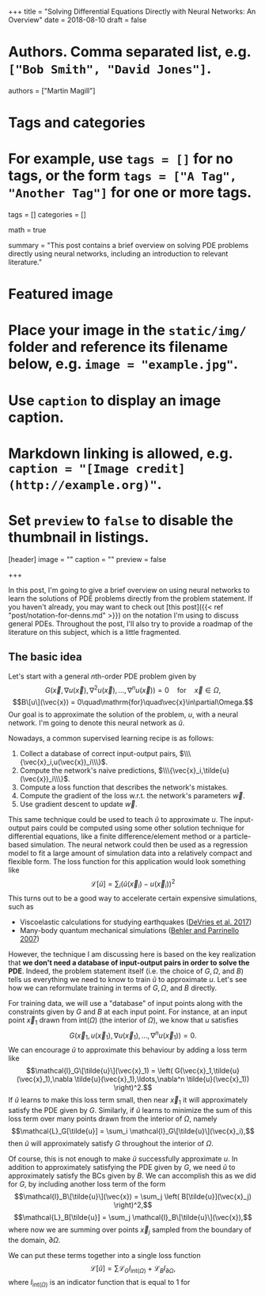 +++
title = "Solving Differential Equations Directly with Neural Networks: An Overview"
date = 2018-08-10
draft = false

# Authors. Comma separated list, e.g. `["Bob Smith", "David Jones"]`.
authors = ["Martin Magill"]

# Tags and categories
# For example, use `tags = []` for no tags, or the form `tags = ["A Tag", "Another Tag"]` for one or more tags.
tags = []
categories = []

math = true

summary = "This post contains a brief overview on solving PDE problems directly using neural networks, including an introduction to relevant literature."

# Featured image
# Place your image in the `static/img/` folder and reference its filename below, e.g. `image = "example.jpg"`.
# Use `caption` to display an image caption.
#   Markdown linking is allowed, e.g. `caption = "[Image credit](http://example.org)"`.
# Set `preview` to `false` to disable the thumbnail in listings.
[header]
image = ""
caption = ""
preview = false

+++


In this post, I'm going to give a brief overview on using neural networks to learn the solutions of PDE problems directly from the problem statement.
If you haven't already, you may want to check out [this post]({{< ref "post/notation-for-denns.md" >}}) on the notation I'm using to discuss general PDEs.
Throughout the post, I'll also try to provide a roadmap of the literature on this subject, which is a little fragmented.


## The basic idea

Let's start with a general $n$th-order PDE problem given by
$$G(\vec{x},\nabla u(\vec{x}),\nabla^2 u(\vec{x}),\ldots,\nabla^n u(\vec{x})) = 0\quad\mathrm{for}\quad\vec{x}\in\Omega,$$
$$B\[u\](\vec{x}) = 0\quad\mathrm{for}\quad\vec{x}\in\partial\Omega.$$
Our goal is to approximate the solution of the problem, $u$, with a neural network.
I'm going to denote this neural network as $\tilde{u}$.

Nowadays, a common supervised learning recipe is as follows:

1. Collect a database of correct input-output pairs, $\\\{\vec{x}_i,u(\vec{x})_i\\\}$.
2. Compute the network's naive predictions, $\\\{\vec{x}_i,\tilde{u}(\vec{x})_i\\\}$.
3. Compute a loss function that describes the network's mistakes.
4. Compute the gradient of the loss w.r.t. the network's parameters $\vec{w}$.
5. Use gradient descent to update $\vec{w}$.

This same technique could be used to teach $\tilde{u}$ to approximate $u$.
The input-output pairs could be computed using some other solution technique for differential equations, like a finite difference/element method or a particle-based simulation.
The neural network could then be used as a regression model to fit a large amount of simulation data into a relatively compact and flexible form.
The loss function for this application would look something like
$$\mathcal{L}[\tilde{u}] = \sum_i \left( \tilde{u}(\vec{x}_i) - u(\vec{x}_i) \right)^2$$
This turns out to be a good way to accelerate certain expensive simulations, such as

* Viscoelastic calculations for studying earthquakes ([DeVries et al. 2017](https://arxiv.org/abs/1701.08884))
* Many-body quantum mechanical simulations ([Behler and Parrinello 2007](https://journals.aps.org/prl/abstract/10.1103/PhysRevLett.98.146401))

However, the technique I am discussing here is based on the key realization that **we don't need a database of input-output pairs in order to solve the PDE**.
Indeed, the problem statement itself (i.e. the choice of $G,\Omega$, and $B$) tells us everything we need to know to train $\tilde{u}$ to approximate $u$.
Let's see how we can reformulate training in terms of $G,\Omega$, and $B$ directly.

For training data, we will use a "database" of input points along with the constraints given by $G$ and $B$ at each input point.
For instance, at an input point $\vec{x}_1$ drawn from $\mathrm{int}(\Omega)$ (the interior of $\Omega$), we know that $u$ satisfies
$$G(\vec{x}_1,u(\vec{x}_1),\nabla u(\vec{x}_1),\ldots,\nabla^n u(\vec{x}_1)) = 0.$$
We can encourage $\tilde{u}$ to approximate this behaviour by adding a loss term like
$$\mathcal{l}_G\[\tilde{u}\](\vec{x}_1) = \left( G(\vec{x}_1,\tilde{u}(\vec{x}_1),\nabla \tilde{u}(\vec{x}_1),\ldots,\nabla^n \tilde{u}(\vec{x}_1)) \right)^2.$$
If $\tilde{u}$ learns to make this loss term small, then near $\vec{x}_1$ it will approximately satisfy the PDE given by $G$.
Similarly, if $\tilde{u}$ learns to minimize the sum of this loss term over many points drawn from the interior of $\Omega$, namely
$$\mathcal{L}_G[\tilde{u}] = \sum_i \mathcal{l}_G\[\tilde{u}\](\vec{x}_i),$$
then $\tilde{u}$ will approximately satisfy $G$ throughout the interior of $\Omega$.

Of course, this is not enough to make $\tilde{u}$ successfully approximate $u$.
In addition to approximately satisfying the PDE given by $G$, we need $\tilde{u}$ to approximately satisfy the BCs given by $B$.
We can accomplish this as we did for $G$, by including another loss term of the form
$$\mathcal{l}_B\[\tilde{u}\](\vec{x}) = \sum_j \left( B[\tilde{u}](\vec{x}_j) \right)^2,$$
$$\mathcal{L}_B[\tilde{u}] = \sum_j \mathcal{l}_B\[\tilde{u}\](\vec{x}),$$
where now we are summing over points $\vec{x}_j$ sampled from the boundary of the domain, $\partial \Omega$.

We can put these terms together into a single loss function
$$\mathcal{L}[\tilde{u}] = \sum \mathcal{L}_G I_{\mathrm{int}(\Omega)} + \mathcal{L}_B I_{\partial \Omega},$$
where $I_{\mathrm{int}(\Omega)}$ is an indicator function that is equal to 1 for 



